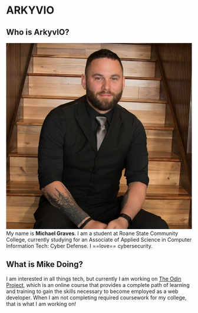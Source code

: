 # ARKYVIO
## Who is ArkyvIO?
![Mike Graves](media/arkyvio.jpg)
My name is **Michael Graves**. I am a student at Roane State Community College, currently studying for an Associate of Applied Science in Computer Information Tech: Cyber Defense. I ==love== cybersecurity. 
## What is Mike Doing?
I am interested in all things tech, but currently I am working on [The Odin Project](https://www.theodinproject.com), which is an online course that provides a complete path of learning and training to gain the skills necessary to become employed as a web developer. When I am not completing required coursework for my college, that is what I am working on!